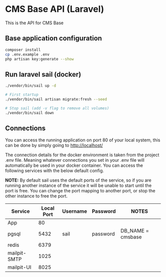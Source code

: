 # CMS Base API (Laravel)

This is the API for CMS Base

## Base application configuration

``` sh
composer install
cp .env.example .env
php artisan key:generate --show
```

## Run laravel sail (docker)

``` sh
./vendor/bin/sail up -d

# First startup
./vendor/bin/sail artisan migrate:fresh --seed

# Stop sail (add -v flag to remove all volumes)
./vendor/bin/sail down
```

## Connections

You can access the running application on port 80 of your local system, this can be done by simply going to [http://localhost/](http://localhost/)

The connection details for the docker environment is taken from the project .env file. Meaning whatever connections you set in your .env file will automatically be used in your docker container. You can access the following services with the below default config. 

**NOTE:** By default sail uses the default ports of the service, so if you are running another instance of the service it will be unable to start until the port is free. You can change the port mapping to another port, or stop the other instance to free the port.


| Service      | Local Port | Username | Password | NOTES             |
| ------------ | ---------- | -------- | -------- | ----------------- |
| App          | 80         |          |          |                   |
| pgsql        | 5432       | sail     | password | DB_NAME = cmsbase |
| redis        | 6379       |          |          |                   |
| mailpit-SMTP | 1025       |          |          |                   |
| mailpit-UI   | 8025       |          |          |                   |